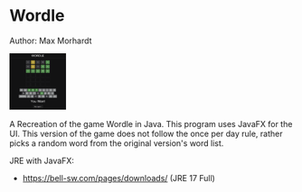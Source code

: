 # Wordle
Author: Max Morhardt

<img src="./assets/game_preview.png" width="100" height="100">

A Recreation of the game Wordle in Java. This program uses JavaFX for the UI. This version of the game does not follow the once per day rule, rather picks a random word from the original version's word list.

JRE with JavaFX:
- https://bell-sw.com/pages/downloads/ (JRE 17 Full)
